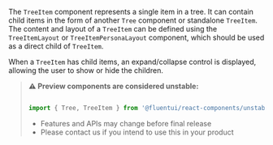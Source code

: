 The `TreeItem` component represents a single item in a tree. It can contain child items in the form of another `Tree` component or standalone `TreeItem`. The content and layout of a `TreeItem` can be defined using the `TreeItemLayout` or `TreeItemPersonaLayout` component, which should be used as a direct child of `TreeItem`.

When a `TreeItem` has child items, an expand/collapse control is displayed, allowing the user to show or hide the children.

<!-- Don't allow prettier to collapse code block into single line -->
<!-- prettier-ignore -->
> **⚠️ Preview components are considered unstable:**
>
> ```jsx
>
> import { Tree, TreeItem } from '@fluentui/react-components/unstable';
>
> ```
>
> - Features and APIs may change before final release
> - Please contact us if you intend to use this in your product
